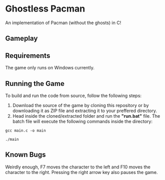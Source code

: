 # Ghostless Pacman
An implementation of Pacman (without the ghosts) in C!

## Gameplay

## Requirements
The game only runs on Windows currently.

## Running the Game
To build and run the code from source, follow the following steps:
1. Download the source of the game by cloning this repository or by downloading it as ZIP file and extracting it to your preffered directory.
2. Head inside the cloned/extracted folder and run the **"run.bat"** file. The batch file will execute the following commands inside the directory:
```batch
gcc main.c -o main

./main
``` 

## Known Bugs
Weirdly enough, F7 moves the character to the left and F10 moves the character to the right. Pressing the right arrow key also pauses the game.
